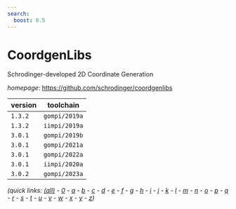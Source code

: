 ```yaml
---
search:
  boost: 0.5
---
```

# CoordgenLibs

Schrodinger-developed 2D Coordinate Generation

*homepage*: <https://github.com/schrodinger/coordgenlibs>

version | toolchain
--------|----------
``1.3.2`` | ``gompi/2019a``
``1.3.2`` | ``iimpi/2019a``
``3.0.1`` | ``gompi/2019b``
``3.0.1`` | ``gompi/2021a``
``3.0.1`` | ``gompi/2022a``
``3.0.1`` | ``iimpi/2020a``
``3.0.2`` | ``gompi/2023a``


*(quick links: [(all)](../index.md) - [0](../0/index.md) - [a](../a/index.md) - [b](../b/index.md) - [c](../c/index.md) - [d](../d/index.md) - [e](../e/index.md) - [f](../f/index.md) - [g](../g/index.md) - [h](../h/index.md) - [i](../i/index.md) - [j](../j/index.md) - [k](../k/index.md) - [l](../l/index.md) - [m](../m/index.md) - [n](../n/index.md) - [o](../o/index.md) - [p](../p/index.md) - [q](../q/index.md) - [r](../r/index.md) - [s](../s/index.md) - [t](../t/index.md) - [u](../u/index.md) - [v](../v/index.md) - [w](../w/index.md) - [x](../x/index.md) - [y](../y/index.md) - [z](../z/index.md))*

